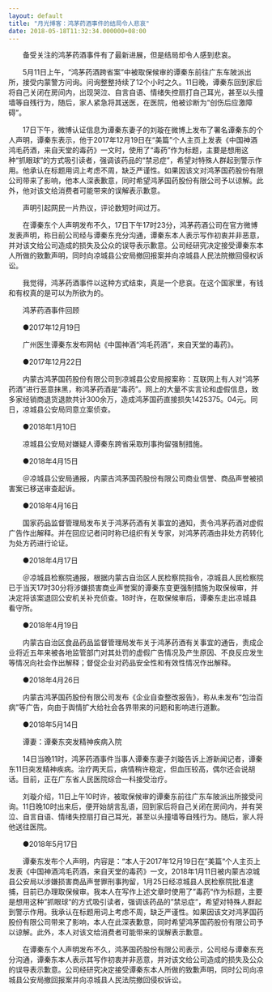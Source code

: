 ```yaml
---
layout: default
title: "月光博客：鸿茅药酒事件的结局令人悲哀"
date: 2018-05-18T11:32:34.000000+08:00
---
```


　　备受关注的鸿茅药酒事件有了最新进展，但是结局却令人感到悲哀。

　　5月11日上午，“鸿茅药酒跨省案”中被取保候审的谭秦东前往广东车陂派出所，接受内蒙警方问询。问询整整持续了12个小时之久。11日晚，谭秦东回到家后将自己关闭在房间内，出现哭泣、自言自语、情绪失控扇打自己耳光，甚至以头撞墙等自残行为，随后，家人紧急将其送医，在医院，他被诊断为“创伤后应激障碍”。

　　17日下午，微博认证信息为谭秦东妻子的刘璇在微博上发布了署名谭秦东的个人声明，谭秦东表示，他于2017年12月19日在“美篇”个人主页上发表《中国神酒鸿毛药酒，来自天堂的毒药》一文时，使用了“毒药”作为标题，主要是想用这种“抓眼球”的方式吸引读者，强调该药品的“禁忌症”，希望对特殊人群起到警示作用。他承认在标题用词上考虑不周，缺乏严谨性。如果因该文对鸿茅国药股份有限公司带来了影响，他本人深表歉意，同时希望鸿茅国药股份有限公司予以谅解。此外，他对该文给消费者可能带来的误解表示歉意。

　　声明引起网民一片热议，评论数短时间过万。

　　在谭秦东个人声明发布不久，17日下午17时23分，鸿茅药酒公司在官方微博发表声明，称日前公司经与谭秦东充分沟通，谭秦东本人表示写作初衷并非恶意，并对该文给公司造成的损失及公众的误导表示歉意。公司经研究决定接受谭秦东本人所做的致歉声明，同时向凉城县公安局撤回报案并向凉城县人民法院撤回侵权诉讼。

　　我觉得，鸿茅药酒事件以这种方式结束，真是一个悲哀。在这个国家里，有钱和有权真的是可以为所欲为的。

　　鸿茅药酒事件回顾

　　●2017年12月19日

　　广州医生谭秦东发布网帖《中国神酒“鸿毛药酒”，来自天堂的毒药》。

　　●2017年12月22日

　　内蒙古鸿茅国药股份有限公司到凉城县公安局报案称：互联网上有人对“鸿茅药酒”进行恶意抹黑，称鸿茅药酒是“毒药”。网上的大量不实言论和虚假信息，致多家经销商退货退款共计300余万，造成鸿茅国药直接损失1425375。04元。同日，凉城县公安局同意立案侦查。

　　●2018年1月10日

　　凉城县公安局对嫌疑人谭秦东跨省采取刑事拘留强制措施。

　　●2018年4月15日

　　＠凉城县公安局通报，内蒙古鸿茅国药股份有限公司商业信誉、商品声誉被损害案已移送审查起诉。

　　●2018年4月16日

　　国家药品监督管理局发布关于鸿茅药酒有关事宜的通知，责令鸿茅药酒对虚假广告作出解释。并在回应记者问时称已组织有关专家，对鸿茅药酒由非处方药转化为处方药进行论证。

　　●2018年4月17日

　　＠凉城县检察院通报，根据内蒙古自治区人民检察院指令，凉城县人民检察院已于当天17时30分将涉嫌损害商业声誉案的谭秦东变更强制措施为取保候审，并决定将该案退回公安机关补充侦查。18时许，在取保候审后，谭秦东走出凉城县看守所。

　　●2018年4月19日

　　内蒙古自治区食品药品监督管理局发布关于鸿茅药酒有关事宜的通告，责成企业将近五年来被各地监管部门对其处罚的虚假广告情况及产生原因、不良反应发生等情况向社会作出解释；督促企业对药品安全性和有效性情况作出解释。

　　●2018年4月26日

　　内蒙古鸿茅国药股份有限公司发布《企业自查整改报告》，称从未发布“包治百病”等广告，向由于舆情扩大给社会各界带来的问题和影响进行道歉。

　　●2018年5月14日

　　谭妻：谭秦东突发精神疾病入院

　　14日当晚11时，鸿茅药酒事件当事人谭秦东妻子刘璇告诉上游新闻记者，谭秦东11日突发精神疾病。治疗两天后，病情稍许稳定，但血压较高，偶尔还会说胡话。目前，正在广东省人民医院综合一科接受治疗。

　　刘璇介绍，11日上午10时许，被取保候审的谭秦东前往广东车陂派出所接受问询。11日晚10时出来后，便开始胡言乱语，回到家后将自己关闭在房间内，并有哭泣、自言自语、情绪失控扇打自己耳光，甚至以头撞墙等自残行为。随后，家人将他送往医院。

　　●2018年5月17日

　　谭秦东发布个人声明，内容是：“本人于2017年12月19日在”美篇“个人主页上发表《中国神酒鸿毛药酒，来自天堂的毒药》一文，2018年1月11日被内蒙古凉城县公安局以涉嫌损害商品声誉罪刑事拘留，1月25日经凉城县人民检察院批准逮捕，目前已办理取保候审。我本人在写作上述文章时使用了”毒药“作为标题，主要是想用这种”抓眼球“的方式吸引读者，强调该药品的”禁忌症“，希望对特殊人群起到警示作用。我承认在标题用词上考虑不周，缺乏严谨性。如果因该文对鸿茅国药股份有限公司带来了影响，本人在此深表歉意，同时希望鸿茅国药股份有限公司予以谅解。此外，本人对该文给消费者可能带来的误解表示歉意。

　　在谭秦东个人声明发布不久，鸿茅国药股份有限公司表示，公司经与谭秦东充分沟通，谭秦东本人表示其写作初衷并非恶意，并对该文给公司造成的损失及公众的误导表示歉意。公司经研究决定接受谭秦东本人所做的致歉声明，同时公司向凉城县公安局撤回报案并向凉城县人民法院撤回侵权诉讼。

